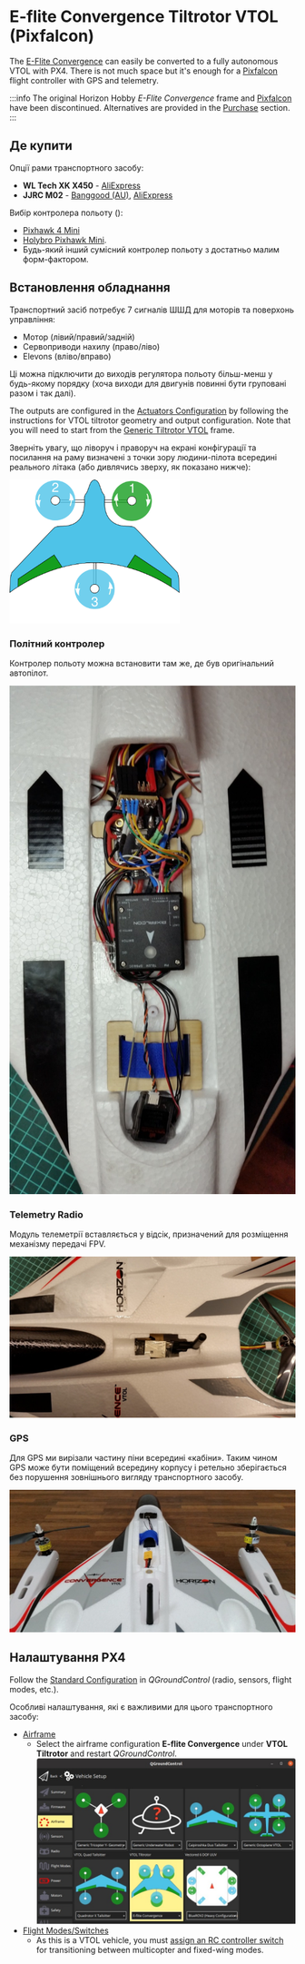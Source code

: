# E-flite Convergence Tiltrotor VTOL (Pixfalcon)

The [E-Flite Convergence](https://youtu.be/HNedXQ_jhYo) can easily be converted to a fully autonomous VTOL with PX4.
There is not much space but it's enough for a [Pixfalcon](../flight_controller/pixfalcon.md) flight controller with GPS and telemetry.

:::info
The original Horizon Hobby _E-Flite Convergence_ frame and [Pixfalcon](../flight_controller/pixfalcon.md) have been discontinued.
Alternatives are provided in the [Purchase](#where-to-buy) section.
:::

<lite-youtube videoid="E61P2f2WPNU" title="E-flite Convergence Autonomous Mission Flight"/>

## Де купити

Опції рами транспортного засобу:

- **WL Tech XK X450** - [AliExpress](https://www.aliexpress.com/item/1005001946025611.html)
- **JJRC M02** - [Banggood (AU)](https://au.banggood.com/JJRC-M02-2_4G-6CH-450mm-Wingspan-EPO-Brushless-6-axis-Gyro-Aerobatic-RC-Airplane-RTF-3D-or-6G-Mode-Aircraft-p-1588201.html), [AliExpress](https://www.aliexpress.com/item/4001031497018.html)

Вибір контролера польоту ():

- [Pixhawk 4 Mini](../flight_controller/pixhawk4_mini.md)
- [Holybro Pixhawk Mini](../flight_controller/pixhawk_mini.md).
- Будь-який інший сумісний контролер польоту з достатньо малим форм-фактором.

## Встановлення обладнання

Транспортний засіб потребує 7 сигналів ШШД для моторів та поверхонь управління:

- Мотор (лівий/правий/задній)
- Сервоприводи нахилу (право/ліво)
- Elevons (вліво/вправо)

Ці можна підключити до виходів регулятора польоту більш-менш у будь-якому порядку (хоча виходи для двигунів повинні бути груповані разом і так далі).

The outputs are configured in the [Actuators Configuration](../config/actuators.md) by following the instructions for VTOL tiltrotor geometry and output configuration.
Note that you will need to start from the [Generic Tiltrotor VTOL](../airframes/airframe_reference.md#vtol_vtol_tiltrotor_generic_tiltrotor_vtol) frame.

Зверніть увагу, що ліворуч і праворуч на екрані конфігурації та посилання на раму визначені з точки зору людини-пілота всередині реального літака (або дивлячись зверху, як показано нижче):

<img src="../../assets/airframes/types/VTOLTiltRotor_eflite_convergence.svg" width="300px" />

### Політний контролер

Контролер польоту можна встановити там же, де був оригінальний автопілот.

![Mount Pixfalcon](../../assets/airframes/vtol/eflite_convergence_pixfalcon/eflight_convergence_pixfalcon_mounting.jpg)

### Telemetry Radio

Модуль телеметрії вставляється у відсік, призначений для розміщення механізму передачі FPV.

![Mount telemetry module](../../assets/airframes/vtol/eflite_convergence_pixfalcon/eflight_convergence_telemetry_module.jpg)

### GPS

Для GPS ми вирізали частину піни всередині «кабіни».
Таким чином GPS може бути поміщений всередину корпусу і ретельно зберігається без порушення зовнішнього вигляду транспортного засобу.

![Mount GPS](../../assets/airframes/vtol/eflite_convergence_pixfalcon/eflight_convergence_gps_mounting.jpg)

## Налаштування PX4

Follow the [Standard Configuration](../config/index.md) in _QGroundControl_ (radio, sensors, flight modes, etc.).

Особливі налаштування, які є важливими для цього транспортного засобу:

- [Airframe](../config/airframe.md)
  - Select the airframe configuration **E-flite Convergence** under **VTOL Tiltrotor** and restart _QGroundControl_.
    ![QGroundControl Vehicle Setting - Airframe selection E-Flight](../../assets/airframes/vtol/eflite_convergence_pixfalcon/qgc_setup_airframe.jpg)
- [Flight Modes/Switches](../config/flight_mode.md)
  - As this is a VTOL vehicle, you must [assign an RC controller switch](../config/flight_mode.md#what-flight-modes-and-switches-should-i-set) for transitioning between multicopter and fixed-wing modes.
